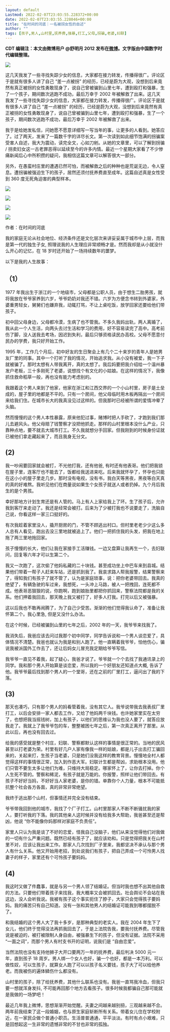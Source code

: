 ```yaml
---
layout: default
Lastmod: 2022-02-07T23:03:55.228372+00:00
date: 2022-02-07T23:03:55.228046+00:00
title: "在时间的河底｜一名被拐女性的自述"
author: ""
tags: [孩子,男人,山村里,抚养费,强暴,打工,父母,拐骗,老婆,妇联]
---
```


**CDT 编辑注：本文由微博用户 @舒明月 2012 发布在[微博](https://m.weibo.cn/detail/4732904187631379)。文字版由中国数字时代编辑整理。**

![](https://images.weserv.nl/?url=https%3A//chinadigitaltimes.net/chinese/files/2022/02/image-1644016169749.png)

这几天我发了一些寻找失踪少女的信息，大家都在接力转发，传播得很广。评论区于是就有很多人讲了自己 “差一点被拐” 的经历，已经是蔚为大观，没想到后来竟然有真正被拐的女性勇敢现身了，说自己曾被骗到山里七年，遭到殴打和强暴，生了一个孩子，期间数次逃跑不成功，最后万幸于 2002 年被解救了出来。这几天我发了一些寻找失踪少女的信息，大家都在接力转发，传播得很广。评论区于是就有很多人讲了自己 “差一点被拐” 的经历，已经是蔚为大观，没想到后来竟然有真正被拐的女性勇敢现身了，说自己曾被骗到山里七年，遭到殴打和强暴，生了一个孩子，期间数次逃跑不成功，最后万幸于 2002 年被解救了出来。

我于是给她发私信，问她愿不愿意详细写一写当年的事，让更多的人看到。她答应了。过了两天，发来了一篇数千字的详尽长文。第一次读到如此细节饱满的拐骗案受害人自述，我大为震动，读完全文，心如刀剜。从她的文章里，可以了解到拐骗 / 拐卖妇女这一古老罪恶得以延续至今的许多内情。最近一个星期大家看了不少惨痛新闻后心中所积攒的疑问，我相信这篇文章可以解答很大一部分。

另外，在愚蛮村庄里的遭遇已然可怕，而被解救之后的种种也是荒诞无边，令人窒息。遭拐骗被强迫生下的孩子，居然还须付抚养费直至成年。这篇自述真是女性受到 360 度无死角迫害的典型样本。

![](https://images.weserv.nl/?url=https%3A//chinadigitaltimes.net/chinese/files/2022/02/b89e3e51gy1gz0nehhmkwj20ic1rl12d.jpg)

  

![](https://images.weserv.nl/?url=https%3A//chinadigitaltimes.net/chinese/files/2022/02/b89e3e51gy1gz0nelmjgxj20ic211gwt-scaled.jpg)

  

![](https://images.weserv.nl/?url=https%3A//chinadigitaltimes.net/chinese/files/2022/02/b89e3e51gy1gz0neplsmdj20ic1ia7d9.jpg)

  

![](https://images.weserv.nl/?url=https%3A//chinadigitaltimes.net/chinese/files/2022/02/b89e3e51gy1gz0neteve9j20ic1ejahx.jpg)

作者：在时间的河底

我的家庭无论从社会地位、经济条件还是文化层次来讲妥妥属于城市中上层，而我是第一代的独生子女, 照理说我的人生理应非常顺畅才是。然而我却是从小就没什么开心的记忆，在 18 岁时还开始了一场持续数年的噩梦。

以下是我的人生故事：

（1）
---

1977 年我出生于浙江的一个地级市，父母都是公职人员，由于想生二胎男孩，就将我放在爷爷家养到六岁，爷爷奶奶对我还不错。六岁为方便念书转到外婆家，外婆重男轻女，舅舅们也嫌弃我，动辄打骂，不让上桌吃饭，放学回家还要给他们带孩子。

初中回父母身边，父母都冷漠，生病了也不管我。不多久我妈出轨，两人离婚了，我从此一个人生活，向两头去讨生活和学习的费用，好不容易读完了高中。高考前伤了脚，没人送我去考场，因迟到失利，最后只够资格读民办高校。父母不愿意付民办的学费，我只好开始工作。

1995 年，工作几个月后，初中好友的生日聚会上有几个二十来岁的青年人是她男友厂里的同事。其中一个打听了我的情况，开始追求我。从小没有被爱，我一下子就被骗了。那时太想有人带我离开，真的太想了。我后妈要把我介绍给一个温州暴发户老板，三十多刚死了老婆，说想找个有文化的小姑娘。在这样的情况下，我像抓住救命稻草一般，再也没有能力考虑别的。

我跟着这个男人来到了他家，他家在浙江和江西交界的一个小山村里，房子是土垒成的，屋子里的地都是不平的。只有一个房间，他父母临时用木板再隔出一个房间来给我们住。在城市长大的我真没见过这样的。但我那时已经被所谓的爱情冲晕了头脑。

然而慢慢的这个男人本性暴露，原来他犯过事，赌博时把人手砍了，才跑到我们那儿去避风头。他父母赔了钱警察才没把他抓走。那样的山村里根本没什么产业，只靠种点地，要不就去大城市打工。不久我就想分手回家。但我刚到的时候身份证就已被他们拿走藏起来了，而且我身无分文。

(2)
---

我一吵闹要回家就会被打，不光他打我，还有他爸, 有时还有他表哥。他们把我锁在屋子里，连客厅也不能去了，饭都给我送进来吃。后来我就怀孕了，怀孕也只能在这小小的屋子里走几步。那时没有电视，没有书，我白天等黑夜，黑夜等白天真的真的好难熬。我听见他们在商量说如果生个女孩子就送人或者扔掉。九个月后我生的是个男孩。

幸好那地方计划生育还是有人管的。马上有人上家给我上了环。生了孩子后，允许我到客厅来走动了。我还是经常会被打。后来为了少被打我也不说要走了，洗脑自己说，你看这样一家三口挺好的。

有次我趁着家里没人，撬开厨房的门，不管不顾逃出村口。但村里老老少少这么多人总有人看见，跑出去没三里地就被追上了。他们一把抓住我的头发，把我在地上拖了两三里地拖回家。

孩子慢慢的长大，他们让我在家接手工活赚钱。一边又盘算让我再生一个，去妇联问，回复等六年才可以生第二个。

我又一次跑了，这次偷了他妈私藏的二十块钱。甚至成功坐上中巴车来到县城。结果他们带着一帮子人赶来车站，还是抓到我了。我哀求路人帮我报警，结果警察来了，得知我们有孩子了就不管了，认为是家庭琐事，说：把你老婆带回去。我真的绝望了，有辆急驶的车过来，我想死，一头冲上马路，被人一把拽回，连死都不成。他表哥恶狠狠的说，你跑啊，跑到娘胎里都把你抓回来，警察法院都是我的关系。他们押着我回去，那天晚上我又被打了，好多人打我。打完以后又被强暴。

这以后我也不敢再闹腾了，为了自己少受苦。渐渐的他们觉得我认命了，准备让我怀第二个。我心里急, 但是又没什么办法。

在这个时候，已经被骗到山里的七年之后，2002 年的一天，我爷爷来找我了。

我消失后，我爸应该去问过我那个初中同学，同学告诉说和一个男人谈恋爱了，具体情况不清楚。我爸也就认为我是和别人跑了。他一直瞒着我爷爷，怕他伤心，骗说我被派国外工作去了，还让后妈女儿冒充我定期给爷爷写信。

我爷爷一直见不着我，起了疑心，我爸才说了。爷爷就一个个去找了我通讯录上的同学。我和那个男人开始算是谈恋爱，所以我的一个好朋友还知道点大概, 告诉了他。我爷爷最后找到那个男人的一个堂哥，还在之前的厂里打工，逼问出了我的下落。

(3)
---

那天也凑巧，只有那个男人的妈看管着我，没有其它人。我爷说带我去我表叔厂里打工，以后会安排一家人都去工作，又给了他妈两千块钱。也许她家里实在太穷了，也想把我当摇钱树，加上有孩子，以他们的思维认为我也没人要了，就答应放我走了。我就上了我爷爷包的车，整整被困七年之后，第一次真正离开了那里。从此以后，再也没有回去过。

给我的感受就是整个村庄，妇联、警察都默认这样的事情是很正常的。当地的民风甚至以打老婆为荣。村里有好几户人家有像我一样的姑娘，都是儿子出去打工骗回来的，关起来打，生孩子当老婆，只是她们没我这样的教育背景。慢慢地全村人都觉得这样的事情很正常，加入到作恶大军。妇联计生都是帮凶，求助根本没用。他们只管不要生太多让他们为难，只维持大局稳定。哪家怀上了，让你去打掉。你个人生死不管的。警察和稀泥，有孩子就是万能的。你报警，照样让他们带回去。有孩子不好好当妈，不好好当人家老婆，是你的错。单靠你个人力量，根本不可能抵抗整个社会各方各面，真的非常非常绝望。

我终于逃出那个山村，但事情还并完全没有结束。

爷爷带我回到他的城市，我找了个厂子打工。山村里那家人不断不断骚扰我的家人，要打听我的下落。我的其他亲人这时候并没有给我多大帮助，我爸甚至还是帮凶，他说 “你不能像你妈那样对家庭不负责任”。

家里人只认为我是谈了不好的恋爱，怪我自己没脑子，他们从来没觉得他们对我做的一切有什么严重问题。既然已经有孩子了，就应该劝和。只是觉得把我关在山村里不对，应该让我出来工作。那家人几次找到厂子里来，我都坚决不承认与那个男人有什么关系。他又开始用老招，到处说我们有孩子，把自己弄成一个可怜男人找妻子的样子，家里还有个可怜孩子要妈妈。

(4)
---

我这时又做了件蠢事，就是与另一个男人领了结婚证。但当时我也想不出其他自救的方法。只要他们带着孩子来找我，我大概率又会被抓回去。社会舆论不会站在我这边，没人会听我说。我被有孩子这个事实扼住了脖子，大家只会觉得孩子要妈妈。我的痛苦只有自己知道。没有一张和其他男人的结婚证可能我到哪都摆脱不了。

和我结婚的这个男人大了我十多岁，是那种典型的老实人。我在 2004 年生下了女儿，他们终于觉得没法再抓我回去了，于是上法院告我，要我付抚养费。尽管我说是被迫的，被打被限制人身自由，被强暴生下的孩子，但没有证据。法院不采用 “一面之词”，而那个男人有村支书开的证明，说我们是 “自由恋爱”。

当然法院也没有支持他狮子大开口要两万一年的抚养费，最后判决 5000 元一年，直到孩子 18 周岁。男人绑一个女人也好，骗一个也好，都是一本万利。可以做性奴，可以生孩子，就算女人跑了可以以孩子名义要钱，孩子大了可以给他养老。而我被伤的遍体鳞伤什么都没有。

山村里的孩子，除了给抚养费，其他什么联系也没有。我爸一直骂我冷血，但我只要一想就浑身发抖, 不可能再回那个地方去看孩子。很多时候我都骗自己那可能就是我做的一场梦吧！

最近几年我上微博，思想渐渐开始觉醒。夫妻之间越来越别扭，三观越来越不合。两年前我结束了这一段婚姻，也与原生家庭斩断所有关系。带着女儿住在学校附近，在一家民企做个普通小职员。生活普普通通，平平淡淡。有时有点小艰难，只是回想起这一生非常的遗憾非常的不甘也非常的孤独。

